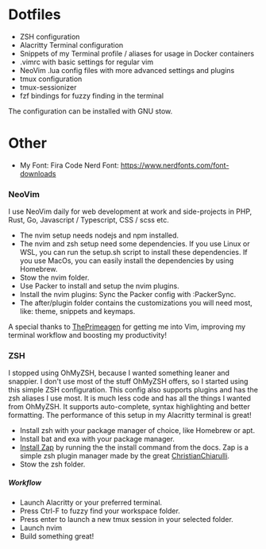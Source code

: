 # Dotfiles

- ZSH configuration
- Alacritty Terminal configuration
- Snippets of my Terminal profile / aliases for usage in Docker containers
- .vimrc with basic settings for regular vim
- NeoVim .lua config files with more advanced settings and plugins
- tmux configuration
- tmux-sessionizer
- fzf bindings for fuzzy finding in the terminal

The configuration can be installed with GNU stow.

# Other
- My Font: Fira Code Nerd Font: https://www.nerdfonts.com/font-downloads

### NeoVim

I use NeoVim daily for web development at work and side-projects in PHP, Rust, Go, Javascript / Typescript, CSS / scss etc.

- The nvim setup needs nodejs and npm installed.
- The nvim and zsh setup need some dependencies. If you use Linux or WSL, you can run the setup.sh script to install these dependencies. If you use MacOs, you can easily install the dependencies by using Homebrew.
- Stow the nvim folder.
- Use Packer to install and setup the nvim plugins.
- Install the nvim plugins: Sync the Packer config with :PackerSync.
- The after/plugin folder contains the customizations you will need most, like: theme, snippets and keymaps.

A special thanks to [ThePrimeagen](https://github.com/ThePrimeagen/) for getting me into Vim, improving my terminal workflow and boosting my productivity!

### ZSH

I stopped using OhMyZSH, because I wanted something leaner and snappier. I don't use most of the stuff OhMyZSH offers, so I started using this simple ZSH configuration. This config also supports plugins and has the zsh aliases I use most. It is much less code and has all the things I wanted from OhMyZSH. It supports auto-complete, syntax highlighting and better formatting. The performance of this setup in my Alacritty terminal is great!

- Install zsh with your package manager of choice, like Homebrew or apt.
- Install bat and exa with your package manager.
- [Install Zap](https://github.com/zap-zsh/zap) by running the the install command from the docs. Zap is a simple zsh plugin manager made by the great [ChristianChiarulli](https://github.com/ChristianChiarulli).
- Stow the zsh folder.

##### Workflow

- Launch Alacritty or your preferred terminal.
- Press Ctrl-F to fuzzy find your workspace folder.
- Press enter to launch a new tmux session in your selected folder.
- Launch nvim
- Build something great!
